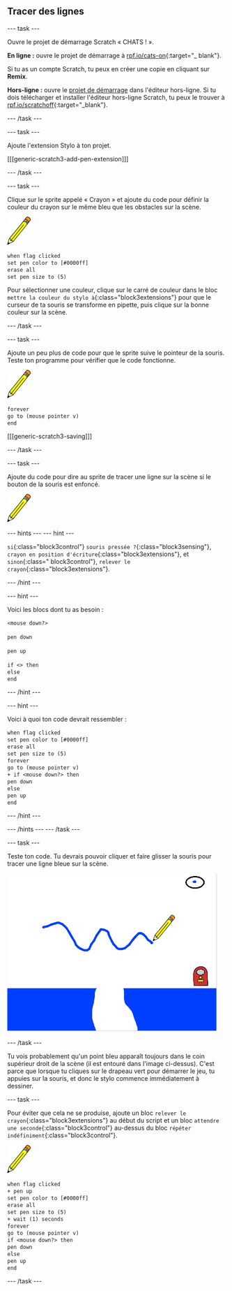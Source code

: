 ## Tracer des lignes

\--- task \---

Ouvre le projet de démarrage Scratch « CHATS ! ».

**En ligne :** ouvre le projet de démarrage à [rpf.io/cats-on](http://rpf.io/cats-on){:target="_ blank"}.

Si tu as un compte Scratch, tu peux en créer une copie en cliquant sur **Remix**.

**Hors-ligne :** ouvre le [projet de démarrage](http://rpf.io/p/en/cats-go) dans l'éditeur hors-ligne. Si tu dois télécharger et installer l'éditeur hors-ligne Scratch, tu peux le trouver à [rpf.io/scratchoff](http://rpf.io/scratchoff){:target="_blank"}.

\--- /task \---

\--- task \---

Ajoute l'extension Stylo à ton projet.

[[[generic-scratch3-add-pen-extension]]]

\--- /task \---

\--- task \---

Clique sur le sprite appelé « Crayon » et ajoute du code pour définir la couleur du crayon sur le même bleu que les obstacles sur la scène.

![Sprite Crayon](images/pen-sprite.png)

```blocks3
when flag clicked
set pen color to [#0000ff]
erase all
set pen size to (5)
```

Pour sélectionner une couleur, clique sur le carré de couleur dans le bloc `mettre la couleur du stylo à`{:class="block3extensions"} pour que le curseur de ta souris se transforme en pipette, puis clique sur la bonne couleur sur la scène.

\--- /task \---

\--- task \---

Ajoute un peu plus de code pour que le sprite suive le pointeur de la souris. Teste ton programme pour vérifier que le code fonctionne.

![Sprite Crayon](images/pen-sprite.png)

```blocks3
forever
go to (mouse pointer v)
end
```

[[[generic-scratch3-saving]]]

\--- /task \---

\--- task \---

Ajoute du code pour dire au sprite de tracer une ligne sur la scène si le bouton de la souris est enfoncé.

![Sprite Crayon](images/pen-sprite.png)

\--- hints \--- \--- hint \---

`si`{:class="block3control"} `souris pressée ?`{:class="block3sensing"}, `crayon en position d'écriture`{:class="block3extensions"}, et `sinon`{:class=" block3control"}, `relever le crayon`{:class="block3extensions"}.

\--- /hint \---

\--- hint \---

Voici les blocs dont tu as besoin :

```blocks3
<mouse down?>

pen down

pen up

if <> then
else
end
```

\--- /hint \---

\--- hint \---

Voici à quoi ton code devrait ressembler :

```blocks3
when flag clicked
set pen color to [#0000ff]
erase all
set pen size to (5)
forever
go to (mouse pointer v)
+ if <mouse down?> then
pen down
else
pen up
end
```

\--- /hint \---

\--- /hints \--- \--- /task \---

\--- task \---

Teste ton code. Tu devrais pouvoir cliquer et faire glisser la souris pour tracer une ligne bleue sur la scène.

![Tracer une ligne](images/draw-a-line.png)

\--- /task \---

Tu vois probablement qu'un point bleu apparaît toujours dans le coin supérieur droit de la scène (il est entouré dans l'image ci-dessus). C'est parce que lorsque tu cliques sur le drapeau vert pour démarrer le jeu, tu appuies sur la souris, et donc le stylo commence immédiatement à dessiner.

\--- task \---

Pour éviter que cela ne se produise, ajoute un bloc `relever le crayon`{:class="block3extensions"} au début du script et un bloc `attendre une seconde`{:class="block3control"} au-dessus du bloc `répéter indéfiniment`{:class="block3control"}.

![Sprite Crayon](images/pen-sprite.png)

```blocks3
when flag clicked
+ pen up
set pen color to [#0000ff]
erase all
set pen size to (5)
+ wait (1) seconds
forever
go to (mouse pointer v)
if <mouse down?> then
pen down
else
pen up
end
```

\--- /task \---